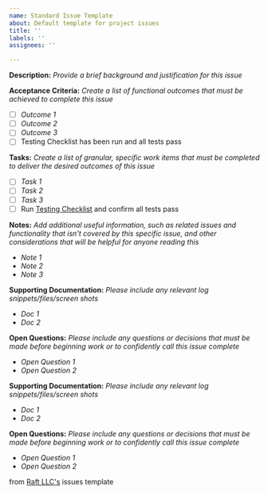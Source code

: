 ```yaml
---
name: Standard Issue Template
about: Default template for project issues
title: ''
labels: ''
assignees: ''

---
```


**Description:**
_Provide a brief background and justification for this issue_

**Acceptance Criteria:** 
_Create a list of functional outcomes that must be achieved to complete this issue_

- [ ] _Outcome 1_
- [ ] _Outcome 2_
- [ ] _Outcome 3_
- [ ] Testing Checklist has been run and all tests pass

**Tasks:**
_Create a list of granular, specific work items that must be completed to deliver the desired outcomes of this issue_ 

 - [ ] _Task 1_
 - [ ] _Task 2_
 - [ ] _Task 3_
 - [ ] Run [Testing Checklist](../../guides/dev-testing.md) and confirm all tests pass

**Notes:**
_Add additional useful information, such as related issues and functionality that isn't covered by this specific issue, and other considerations that will be helpful for anyone reading this_ 

+ _Note 1_
+ _Note 2_
+ _Note 3_


**Supporting Documentation:**
_Please include any relevant log snippets/files/screen shots_

+ _Doc 1_
+ _Doc 2_

**Open Questions:**
_Please include any questions or decisions that must be made before beginning work or to confidently call this issue complete_ 

- _Open Question 1_
- _Open Question 2_


**Supporting Documentation:**
_Please include any relevant log snippets/files/screen shots_

- _Doc 1_
- _Doc 2_

**Open Questions:**
_Please include any questions or decisions that must be made before beginning work or to confidently call this issue complete_ 

- _Open Question 1_
- _Open Question 2_


from [Raft LLC's](https://goraft.tech/) issues template
